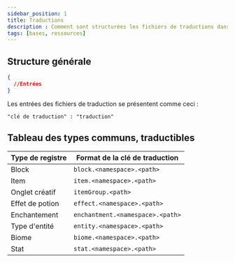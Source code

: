 ```yaml
---
sidebar_position: 1
title: Traductions
description : Comment sont structurées les fichiers de traductions dans Minecraft ?
tags: [bases, ressources]
---
```


## Structure générale

```json
{
  //Entrées
}
```

Les entrées des fichiers de traduction se présentent comme ceci :
```
"clé de traduction" : "traduction"
```

## Tableau des types communs, traductibles

| Type de registre | Format de la clé de traduction   |
|------------------|----------------------------------|
| Block            | `block.<namespace>.<path>`       |
| Item             | `item.<namespace>.<path>`        |
| Onglet créatif   | `itemGroup.<path>`               |
| Effet de potion  | `effect.<namespace>.<path>`      |
| Enchantement     | `enchantment.<namespace>.<path>` |
| Type d'entité    | `entity.<namespace>.<path>`      |
| Biome            | `biome.<namespace>.<path>`       |
| Stat             | `stat.<namespace>.<path>`        |

